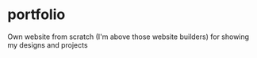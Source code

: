 # portfolio
Own website from scratch (I'm above those website builders) for showing my designs and projects
